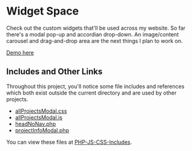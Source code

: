 # Widget Space

Check out the custom widgets that'll be used across my website. So far there's a modal pop-up  and accordian drop-down. An image/content carousel and drag-and-drop area are the next things I plan to work on.

[Demo here](https://darianvereen.com/HTML_PHP/projects/widgetSpace/widgetSpace.php)

## Includes and Other Links

Throughout this project, you'll notice some file includes and references which both exist outside the current directory and are used by other projects.

* [allProjectsModal.css](https://github.com/dvereen1/PHP-JS-CSS-Includes/blob/main/allProjectsModal.css)
* [allProjectsModal.js](https://github.com/dvereen1/PHP-JS-CSS-Includes/blob/main/allProjectsModal.js)
* [headNoNav.php](https://github.com/dvereen1/PHP-JS-CSS-Includes/blob/main/headNoNav.php)
* [projectInfoModal.php](https://github.com/dvereen1/PHP-JS-CSS-Includes/blob/main/projectInfoModal.php)

You can view these files at [PHP-JS-CSS-Includes](https://github.com/dvereen1/PHP-JS-CSS-Includes).
